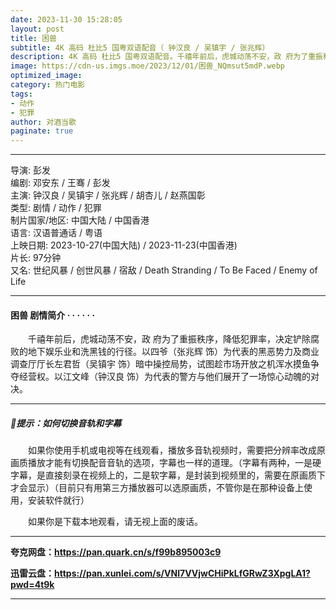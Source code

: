 ```yaml
---
date: 2023-11-30 15:28:05
layout: post
title: 困兽
subtitle: 4K 高码 杜比5 国粤双语配音（ 钟汉良 / 吴镇宇 / 张兆辉﻿）
description: 4K 高码 杜比5 国粤双语配音。千禧年前后，虎城动荡不安，政 府为了重振秩序，降低犯罪率，决定铲除腐败的地下娱乐业和洗黑钱的行径。以四爷为代表的黑恶势力及商业调查厅厅长左君哲暗中操控局势，试图趁市场开放之机浑水摸鱼争夺经营权...
image: https://cdn-us.imgs.moe/2023/12/01/困兽_NQmsut5mdP.webp
optimized_image: 
category: 热门电影
tags:
- 动作
- 犯罪
author: 对酒当歌
paginate: true
---
```


---

导演: 彭发  
编剧: 邓安东 / 王骞 / 彭发  
主演: 钟汉良 / 吴镇宇 / 张兆辉 / 胡杏儿 / 赵燕国彰  
类型: 剧情 / 动作 / 犯罪  
制片国家/地区: 中国大陆 / 中国香港  
语言: 汉语普通话 / 粤语  
上映日期: 2023-10-27(中国大陆) / 2023-11-23(中国香港)  
片长: 97分钟  
又名: 世纪风暴 / 创世风暴 / 宿敌 / Death Stranding / To Be Faced / Enemy of Life  

---

#### 困兽 剧情简介 · · · · · ·

　　千禧年前后，虎城动荡不安，政 府为了重振秩序，降低犯罪率，决定铲除腐败的地下娱乐业和洗黑钱的行径。以四爷（张兆辉 饰）为代表的黑恶势力及商业调查厅厅长左君哲（吴镇宇 饰）暗中操控局势，试图趁市场开放之机浑水摸鱼争夺经营权。以江文峰（钟汉良 饰）为代表的警方与他们展开了一场惊心动魄的对决。

---

##### 🔔提示：如何切换音轨和字幕

　　如果你使用手机或电视等在线观看，播放多音轨视频时，需要把分辨率改成原画质播放才能有切换配音音轨的选项，字幕也一样的道理。（字幕有两种，一是硬字幕，是直接刻录在视频上的，二是软字幕，是封装到视频里的，需要在原画质下才会显示）（目前只有用第三方播放器可以选原画质，不管你是在那种设备上使用，安装软件就行）

　　如果你是下载本地观看，请无视上面的废话。

---

**夸克网盘：<https://pan.quark.cn/s/f99b895003c9>**

**迅雷云盘：<https://pan.xunlei.com/s/VNl7VVjwCHiPkLfGRwZ3XpgLA1?pwd=4t9k>**

---
